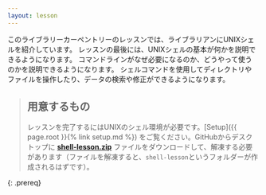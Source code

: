 ```yaml
---
layout: lesson
---
```

このライブラリーカーペントリーのレッスンでは、ライブラリアンにUNIXシェルを紹介しています。
レッスンの最後には、UNIXシェルの基本が何かを説明できるようになります。
コマンドラインがなぜ必要になるのか、どうやって使うのかを説明できるようになります。
シェルコマンドを使用してディレクトリやファイルを操作したり、データの検索や修正ができるようになります。

> ## 用意するもの
>
> レッスンを完了するにはUNIXのシェル環境が必要です。[Setup]({{ page.root }}{% link setup.md %}) をご覧ください。GitHubからデスクトップに **[shell-lesson.zip](https://raw.githubusercontent.com/librarycarpentry/lc-shell/gh-pages/data/shell-lesson.zip)** ファイルをダウンロードして、解凍する必要があります（ファイルを解凍すると、`shell-lesson`というフォルダーが作成されるはずです）。
> 
{: .prereq}

